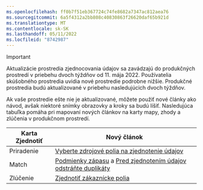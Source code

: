 ```yaml
---
ms.openlocfilehash: ff0b7f51eb367724c74fe8682a7347ac812aea76
ms.sourcegitcommit: 6a5f4312a2bb808c40830863f26620daf65b921d
ms.translationtype: MT
ms.contentlocale: sk-SK
ms.lasthandoff: 05/11/2022
ms.locfileid: "8742987"
---
```

> [!IMPORTANT]
> Aktualizácie prostredia zjednocovania údajov sa zavádzajú do produkčných prostredí v priebehu dvoch týždňov od 11. mája 2022. Používatelia skúšobného prostredia uvidia nové prostredie podrobne nižšie. Produkčné prostredia budú aktualizované v priebehu nasledujúcich dvoch týždňov.
>
> Ak vaše prostredie ešte nie je aktualizované, môžete použiť nové články ako návod, avšak niektoré snímky obrazovky a kroky sa budú líšiť. Nasledujúca tabuľka pomáha pri mapovaní nových článkov na karty mapy, zhody a zlúčenia v produkčnom prostredí.
>
> Karta Zjednotiť  |Nový článok  |
> |---------|---------|
> |Priradenie     |  [Vyberte zdrojové polia na zjednotenie údajov](../map-entities.md)       |
> |Match     | [Podmienky zápasu](../match-entities.md) a [Pred zjednotením údajov odstráňte duplikáty](../remove-duplicates.md)        |
> |Zlúčenie     |  [Zjednotiť zákaznícke polia](../merge-entities.md)       |
 